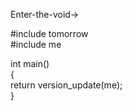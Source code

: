 Enter-the-void->

#include tomorrow  
#include me  

int main()  
{  
   return version_update(me);  
}
<!---
Ashique-1010/Ashique-1010 is a ✨ special ✨ repository because its `README.md` (this file) appears on your GitHub profile.
You can click the Preview link to take a look at your changes.
--->
